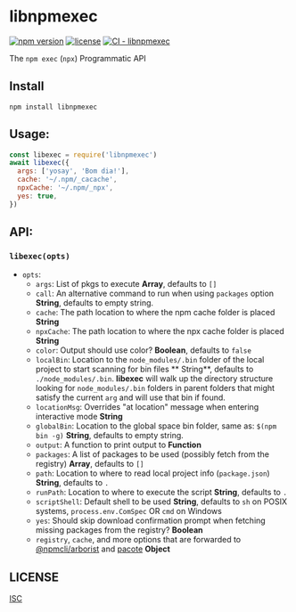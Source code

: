 # libnpmexec

[![npm version](https://img.shields.io/npm/v/libnpmexec.svg)](https://npm.im/libnpmexec)
[![license](https://img.shields.io/npm/l/libnpmexec.svg)](https://npm.im/libnpmexec)
[![CI - libnpmexec](https://github.com/npm/cli/actions/workflows/ci-libnpmexec.yml/badge.svg)](https://github.com/npm/cli/actions/workflows/ci-libnpmexec.yml)

The `npm exec` (`npx`) Programmatic API

## Install

`npm install libnpmexec`

## Usage:

```js
const libexec = require('libnpmexec')
await libexec({
  args: ['yosay', 'Bom dia!'],
  cache: '~/.npm/_cacache',
  npxCache: '~/.npm/_npx',
  yes: true,
})
```

## API:

### `libexec(opts)`

- `opts`:
    - `args`: List of pkgs to execute **Array<String>**, defaults to `[]`
    - `call`: An alternative command to run when using `packages` option **String**, defaults to empty string.
    - `cache`: The path location to where the npm cache folder is placed **String**
    - `npxCache`: The path location to where the npx cache folder is placed **String**
    - `color`: Output should use color? **Boolean**, defaults to `false`
    - `localBin`: Location to the `node_modules/.bin` folder of the local project to start scanning for bin files **
      String**, defaults to `./node_modules/.bin`. **libexec** will walk up the directory structure looking
      for `node_modules/.bin` folders in parent folders that might satisfy the current `arg` and will use that bin if
      found.
    - `locationMsg`: Overrides "at location" message when entering interactive mode **String**
    - `globalBin`: Location to the global space bin folder, same as: `$(npm bin -g)` **String**, defaults to empty
      string.
    - `output`: A function to print output to **Function**
    - `packages`: A list of packages to be used (possibly fetch from the registry) **Array<String>**, defaults to `[]`
    - `path`: Location to where to read local project info (`package.json`) **String**, defaults to `.`
    - `runPath`: Location to where to execute the script **String**, defaults to `.`
    - `scriptShell`: Default shell to be used **String**, defaults to `sh` on POSIX systems, `process.env.ComSpec`
      OR `cmd` on Windows
    - `yes`: Should skip download confirmation prompt when fetching missing packages from the registry? **Boolean**
    - `registry`, `cache`, and more options that are forwarded to [@npmcli/arborist](https://github.com/npm/arborist/)
      and [pacote](https://github.com/npm/pacote/#options) **Object**

## LICENSE

[ISC](./LICENSE)
